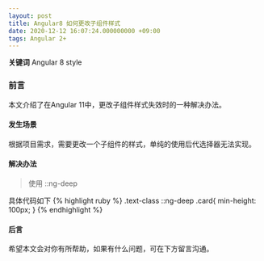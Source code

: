 ```yaml
---
layout: post
title: Angular8 如何更改子组件样式
date: 2020-12-12 16:07:24.000000000 +09:00
tags: Angular 2+
---
```


**关键词** Angular 8  style

### 前言
本文介绍了在Angular 11中，更改子组件样式失效时的一种解决办法。

#### 发生场景
根据项目需求，需要更改一个子组件的样式，单纯的使用后代选择器无法实现。

#### 解决办法
> 使用 ::ng-deep 

具体代码如下
{% highlight ruby %}
.text-class ::ng-deep .card{
  min-height: 100px;
}
{% endhighlight %}

#### 后言
希望本文会对你有所帮助，如果有什么问题，可在下方留言沟通。


